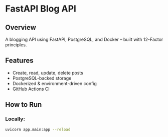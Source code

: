 # FastAPI Blog API

## Overview
A blogging API using FastAPI, PostgreSQL, and Docker – built with 12-Factor principles.

## Features
- Create, read, update, delete posts
- PostgreSQL-backed storage
- Dockerized & environment-driven config
- GitHub Actions CI

## How to Run

### Locally:
```bash
uvicorn app.main:app --reload
